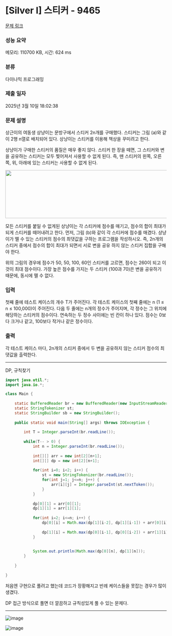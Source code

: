 # [Silver I] 스티커 - 9465 

[문제 링크](https://www.acmicpc.net/problem/9465) 

### 성능 요약

메모리: 110700 KB, 시간: 624 ms

### 분류

다이나믹 프로그래밍

### 제출 일자

2025년 3월 10일 18:02:38

### 문제 설명

<p>상근이의 여동생 상냥이는 문방구에서 스티커 2n개를 구매했다. 스티커는 그림 (a)와 같이 2행 n열로 배치되어 있다. 상냥이는 스티커를 이용해 책상을 꾸미려고 한다.</p>

<p>상냥이가 구매한 스티커의 품질은 매우 좋지 않다. 스티커 한 장을 떼면, 그 스티커와 변을 공유하는 스티커는 모두 찢어져서 사용할 수 없게 된다. 즉, 뗀 스티커의 왼쪽, 오른쪽, 위, 아래에 있는 스티커는 사용할 수 없게 된다.</p>

<p><img alt="" src="https://www.acmicpc.net/upload/images/sticker.png" style="height:150px; width:575px"></p>

<p>모든 스티커를 붙일 수 없게된 상냥이는 각 스티커에 점수를 매기고, 점수의 합이 최대가 되게 스티커를 떼어내려고 한다. 먼저, 그림 (b)와 같이 각 스티커에 점수를 매겼다. 상냥이가 뗄 수 있는 스티커의 점수의 최댓값을 구하는 프로그램을 작성하시오. 즉, 2n개의 스티커 중에서 점수의 합이 최대가 되면서 서로 변을 공유 하지 않는 스티커 집합을 구해야 한다.</p>

<p>위의 그림의 경우에 점수가 50, 50, 100, 60인 스티커를 고르면, 점수는 260이 되고 이 것이 최대 점수이다. 가장 높은 점수를 가지는 두 스티커 (100과 70)은 변을 공유하기 때문에, 동시에 뗄 수 없다.</p>

### 입력 

 <p>첫째 줄에 테스트 케이스의 개수 T가 주어진다. 각 테스트 케이스의 첫째 줄에는 n (1 ≤ n ≤ 100,000)이 주어진다. 다음 두 줄에는 n개의 정수가 주어지며, 각 정수는 그 위치에 해당하는 스티커의 점수이다. 연속하는 두 정수 사이에는 빈 칸이 하나 있다. 점수는 0보다 크거나 같고, 100보다 작거나 같은 정수이다. </p>

### 출력 

 <p>각 테스트 케이스 마다, 2n개의 스티커 중에서 두 변을 공유하지 않는 스티커 점수의 최댓값을 출력한다.</p>

---

DP, 규칙찾기

```java
import java.util.*;
import java.io.*;

class Main {
    
    static BufferedReader br = new BufferedReader(new InputStreamReader(System.in));
    static StringTokenizer st;
    static StringBuilder sb = new StringBuilder();
    
    public static void main(String[] args) throws IOException {
        
        int T = Integer.parseInt(br.readLine());
        
        while(T-- > 0) {
            int n = Integer.parseInt(br.readLine());
            
            int[][] arr = new int[2][n+1];
            int[][] dp = new int[2][n+1];
            
            for(int i=0; i<2; i++) {
                st = new StringTokenizer(br.readLine());
                for(int j=1; j<=n; j++) {
                    arr[i][j] = Integer.parseInt(st.nextToken());
                }
            }
            
            dp[0][1] = arr[0][1];
            dp[1][1] = arr[1][1];
            
            for(int i=2; i<=n; i++) {
                dp[0][i] = Math.max(dp[1][i-2], dp[1][i-1]) + arr[0][i];
                
                dp[1][i] = Math.max(dp[0][i-1], dp[0][i-2]) + arr[1][i];
            }
            
            
            System.out.println(Math.max(dp[0][n], dp[1][n]));
        } 
        
    }
    
}


```
처음엔 구현으로 풀려고 했는데 코드가 장황해지고 반례 케이스들을 못잡는 경우가 많이 생겼다.

DP 접근 방식으로 풀면 더 깔끔하고 규칙성있게 풀 수 있는 문제다.

---

![image](https://github.com/user-attachments/assets/992f6da2-9158-4242-aeeb-a61db3eaf649)

![image](https://github.com/user-attachments/assets/e58decaa-6c71-406c-83c0-9e3222ca4034)
